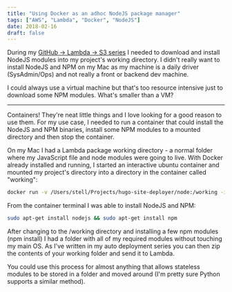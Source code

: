 ```yaml
---
title: "Using Docker as an adhoc NodeJS package manager"
tags: ["AWS", "Lambda", "Docker", "NodeJS"]
date: 2018-02-16
draft: false
---
```

During my [GitHub -> Lambda -> S3 series](/2018/02/auto-deploy-a-hugo-website-from-github-to-s3---part-1/) I needed to download and install NodeJS modules into my project's working directory. I didn't really want to install NodeJS and NPM on my Mac as my machine is a daily driver (SysAdmin/Ops) and not really a front or backend dev machine.

I could always use a virtual machine but that's too resource intensive just to download some NPM modules. What's smaller than a VM?

---

Containers! They're neat little things and I love looking for a good reason to use them. For my use case, I needed to run a container that could install the NodeJS and NPM binaries, install some NPM modules to a mounted directory and then stop the container.

On my Mac I had a Lambda package working directory - a normal folder where my JavaScript file and node modules were going to live. With Docker already installed and running, I started an interactive ubuntu container and mounted my project's directory into a directory in the container called "working":

```bash
docker run -v /Users/stell/Projects/hugo-site-deployer/node:/working -it ubuntu
```

From the container terminal I was able to install NodeJS and NPM:

```bash
sudo apt-get install nodejs && sudo apt-get install npm
```

After changing to the /working directory and installing a few npm modules (npm install) I had a folder with all of my required modules without touching my main OS. As I've written in my auto deployment series you can then zip the contents of your working folder and send it to Lambda.

You could use this process for almost anything that allows stateless modules to be stored in a folder and moved around (I'm pretty sure Python supports a similar method).